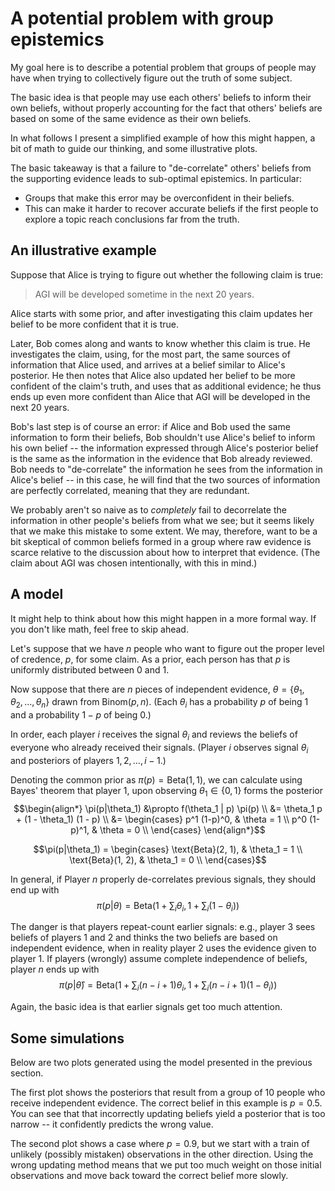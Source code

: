<script lang="ts">
    import Plot from "$lib/components/Plot.svelte";

    let plot1_data = [
        {
            name: "correct",
            x: [0.0, 0.010101010101010102, 0.020202020202020204, 0.030303030303030304, 0.04040404040404041, 0.05050505050505051, 0.06060606060606061, 0.07070707070707072, 0.08080808080808081, 0.09090909090909091, 0.10101010101010102, 0.11111111111111112, 0.12121212121212122, 0.13131313131313133, 0.14141414141414144, 0.15151515151515152, 0.16161616161616163, 0.17171717171717174, 0.18181818181818182, 0.19191919191919193, 0.20202020202020204, 0.21212121212121213, 0.22222222222222224, 0.23232323232323235, 0.24242424242424243, 0.25252525252525254, 0.26262626262626265, 0.27272727272727276, 0.2828282828282829, 0.29292929292929293, 0.30303030303030304, 0.31313131313131315, 0.32323232323232326, 0.33333333333333337, 0.3434343434343435, 0.3535353535353536, 0.36363636363636365, 0.37373737373737376, 0.38383838383838387, 0.393939393939394, 0.4040404040404041, 0.4141414141414142, 0.42424242424242425, 0.43434343434343436, 0.4444444444444445, 0.4545454545454546, 0.4646464646464647, 0.4747474747474748, 0.48484848484848486, 0.494949494949495, 0.5050505050505051, 0.5151515151515152, 0.5252525252525253, 0.5353535353535354, 0.5454545454545455, 0.5555555555555556, 0.5656565656565657, 0.5757575757575758, 0.5858585858585859, 0.595959595959596, 0.6060606060606061, 0.6161616161616162, 0.6262626262626263, 0.6363636363636365, 0.6464646464646465, 0.6565656565656566, 0.6666666666666667, 0.6767676767676768, 0.686868686868687, 0.696969696969697, 0.7070707070707072, 0.7171717171717172, 0.7272727272727273, 0.7373737373737375, 0.7474747474747475, 0.7575757575757577, 0.7676767676767677, 0.7777777777777778, 0.787878787878788, 0.797979797979798, 0.8080808080808082, 0.8181818181818182, 0.8282828282828284, 0.8383838383838385, 0.8484848484848485, 0.8585858585858587, 0.8686868686868687, 0.8787878787878789, 0.888888888888889, 0.8989898989898991, 0.9090909090909092, 0.9191919191919192, 0.9292929292929294, 0.9393939393939394, 0.9494949494949496, 0.9595959595959597, 0.9696969696969697, 0.9797979797979799, 0.98989898989899, 1.0],
            y: [0.0, 2.355940601298692e-09, 1.4471946387164508e-07, 1.5815120103530088e-06, 8.521467716976775e-06, 3.115957132910409e-05, 8.914548054890269e-05, 0.00021527796695772317, 0.00045916156256240213, 0.0008906049985822186, 0.0016025812620024443, 0.0027136062663600294, 0.004369427328884713, 0.006743943959182908, 0.010039311987809595, 0.014485207889013578, 0.02033725337335119, 0.027874621035431212, 0.03739686013246678, 0.04921999753325785, 0.06367198260739458, 0.08108755641355087, 0.10180263508641303, 0.12614830490674578, 0.154444532261036, 0.18699369564874277, 0.22407404916913304, 0.2659332276086529, 0.3127819024465008, 0.364787695893176, 0.42206945656699785, 0.48469199568960275, 0.5526613768358916, 0.6259208453995837, 0.7043474761249717, 0.7877496084015874, 0.875865129613683, 0.9683606567736772, 1.0648316560404405, 1.1648035286224387, 1.2677336800847554, 1.3730145783107952, 1.4799777934064442, 1.587899000769773, 1.696003916475019, 1.803475122128991, 1.9094597245434066, 2.0130777840207537, 2.113431433867097, 2.2096146030149004, 2.3007232434557516, 2.3858659546390304, 2.464174888181129, 2.5348168082431126, 2.597004175865749, 2.6500061194922138, 2.693159148952954, 2.725877466427175, 2.747662725423864, 2.7581130877343956, 2.7569314286921545, 2.7439325430238726, 2.7190492071862793, 2.6823369594419026, 2.6339774661329787, 2.574280351754328, 2.5036833815983335, 2.422750899039373, 2.3321704350350867, 2.2327474252394173, 2.1253979903407365, 2.0111397579500108, 1.891080729661529, 1.7664062248850727, 1.6383639637960237, 1.5082473853616787, 1.3773773329704406, 1.2470822798085575, 1.118677308888986, 0.9934421086318737, 0.8725982942184217, 0.7572864176824511, 0.6485430859593044, 0.5472786659727192, 0.4542561193994656, 0.37007157710165367, 0.2951373344503946, 0.22966802397450206, 0.1736708010470416, 0.12694046176321314, 0.08906049985822155, 0.05941120155592571, 0.037185973721023634, 0.021417201701873795, 0.011013038890558451, 0.004806640384107177, 0.0016194682986014751, 0.0003404163588920706, 2.2626453534872198e-05, 0.0],
            type: "scatter"
        },
        {
            name: "wrong",
            x: [0.0, 0.010101010101010102, 0.020202020202020204, 0.030303030303030304, 0.04040404040404041, 0.05050505050505051, 0.06060606060606061, 0.07070707070707072, 0.08080808080808081, 0.09090909090909091, 0.10101010101010102, 0.11111111111111112, 0.12121212121212122, 0.13131313131313133, 0.14141414141414144, 0.15151515151515152, 0.16161616161616163, 0.17171717171717174, 0.18181818181818182, 0.19191919191919193, 0.20202020202020204, 0.21212121212121213, 0.22222222222222224, 0.23232323232323235, 0.24242424242424243, 0.25252525252525254, 0.26262626262626265, 0.27272727272727276, 0.2828282828282829, 0.29292929292929293, 0.30303030303030304, 0.31313131313131315, 0.32323232323232326, 0.33333333333333337, 0.3434343434343435, 0.3535353535353536, 0.36363636363636365, 0.37373737373737376, 0.38383838383838387, 0.393939393939394, 0.4040404040404041, 0.4141414141414142, 0.42424242424242425, 0.43434343434343436, 0.4444444444444445, 0.4545454545454546, 0.4646464646464647, 0.4747474747474748, 0.48484848484848486, 0.494949494949495, 0.5050505050505051, 0.5151515151515152, 0.5252525252525253, 0.5353535353535354, 0.5454545454545455, 0.5555555555555556, 0.5656565656565657, 0.5757575757575758, 0.5858585858585859, 0.595959595959596, 0.6060606060606061, 0.6161616161616162, 0.6262626262626263, 0.6363636363636365, 0.6464646464646465, 0.6565656565656566, 0.6666666666666667, 0.6767676767676768, 0.686868686868687, 0.696969696969697, 0.7070707070707072, 0.7171717171717172, 0.7272727272727273, 0.7373737373737375, 0.7474747474747475, 0.7575757575757577, 0.7676767676767677, 0.7777777777777778, 0.787878787878788, 0.797979797979798, 0.8080808080808082, 0.8181818181818182, 0.8282828282828284, 0.8383838383838385, 0.8484848484848485, 0.8585858585858587, 0.8686868686868687, 0.8787878787878789, 0.888888888888889, 0.8989898989898991, 0.9090909090909092, 0.9191919191919192, 0.9292929292929294, 0.9393939393939394, 0.9494949494949496, 0.9595959595959597, 0.9696969696969697, 0.9797979797979799, 0.98989898989899, 1.0],
            y: [0.0, 4.7118053079371836e-61, 1.0879360505663467e-49, 4.4829375747569215e-43, 2.0985774924400163e-38, 8.44068564600969e-35, 7.18293092930726e-32, 2.0915229563723875e-29, 2.776305321059826e-27, 2.0215387449516458e-25, 9.161659846196401e-24, 2.827948608387889e-22, 6.354168022372922e-21, 1.0931131255064525e-19, 1.4973769490569452e-18, 1.6848442397747762e-17, 1.596728075509475e-16, 1.3008839431209444e-15, 9.26711527201718e-15, 5.854781142769724e-14, 3.320048572270314e-13, 1.707204299906121e-12, 8.030604715560055e-12, 3.482033040414217e-11, 1.4009179921115345e-10, 5.260216452206862e-10, 1.852763111116438e-09, 6.1492128729775796e-09, 1.930817247175743e-08, 5.7561837710733164e-08, 1.6345050705556683e-07, 4.433430778794917e-07, 1.1516350452805874e-06, 2.871578346865766e-06, 6.8876324081903314e-06, 1.5921694748247795e-05, 3.5532717261688755e-05, 7.667756032226059e-05, 0.00016022412809518896, 0.00032461633775497103, 0.0006384221092378628, 0.00122013109775053, 0.002268243274602301, 0.004105270906264211, 0.007239548437472999, 0.012448398734754092, 0.020884853703475308, 0.03420735491557443, 0.05472730525688511, 0.08556283485167354, 0.1307788685105725, 0.19548425225395197, 0.2858476942137217, 0.40898768738112834, 0.5726900764720101, 0.784913414372224, 1.0530592841831015, 1.383013765008309, 1.7780066048468528, 2.2373830585456647, 2.7554331838267436, 3.3204651251224186, 3.9143311180565887, 4.5126062709998465, 5.085572097714254, 5.600066606110124, 6.0221362732862085, 6.320278044422656, 6.468916246317311, 6.451650438814118, 6.263766144608157, 5.913544025870231, 5.422042349872282, 4.821249983479544, 4.150778394638042, 3.4535294856172145, 2.77098241225541, 2.1388345002955274, 1.5836782893587937, 1.1212009204672515, 0.7560922250368723, 0.4835121084353057, 0.29167694617268297, 0.1649495996279405, 0.08679772146124583, 0.04211529372854931, 0.018634690617589336, 0.007415779919363489, 0.0026083222116266985, 0.000792801207259492, 0.00020215387449516164, 4.1538110505660904e-05, 6.500521060728974e-06, 7.132919978693757e-07, 4.827169633527938e-08, 1.6250282072109867e-09, 1.8184955223763884e-11, 2.7364018710664887e-14, 3.082726009237862e-19, 0.0],
            type: "scatter"
        },
    ];

    let plot2_data = [
        {
            name: "correct",
            x: [1, 2, 3, 4, 5, 6, 7, 8, 9, 10, 11, 12, 13, 14, 15, 16, 17, 18, 19, 20, 21, 22, 23, 24, 25, 26, 27, 28, 29, 30, 31, 32, 33, 34, 35, 36, 37, 38, 39, 40, 41, 42, 43, 44, 45, 46, 47, 48, 49, 50, 51, 52, 53, 54, 55, 56, 57, 58, 59, 60, 61, 62, 63, 64, 65, 66, 67, 68, 69, 70, 71, 72, 73, 74, 75, 76, 77, 78, 79, 80, 81, 82, 83, 84, 85, 86, 87, 88, 89, 90, 91, 92, 93, 94, 95, 96, 97, 98, 99, 100],
            y: [0.3333333333333333, 0.25, 0.2, 0.16666666666666666, 0.2857142857142857, 0.375, 0.4444444444444444, 0.4, 0.45454545454545453, 0.5, 0.5384615384615384, 0.5714285714285714, 0.6, 0.625, 0.5882352941176471, 0.6111111111111112, 0.631578947368421, 0.65, 0.6666666666666666, 0.6818181818181818, 0.6956521739130435, 0.7083333333333334, 0.72, 0.7307692307692307, 0.7407407407407407, 0.75, 0.7586206896551724, 0.7666666666666667, 0.7741935483870968, 0.78125, 0.7575757575757576, 0.7647058823529411, 0.7714285714285715, 0.7777777777777778, 0.7567567567567568, 0.7631578947368421, 0.7692307692307693, 0.775, 0.7804878048780488, 0.7857142857142857, 0.7906976744186046, 0.7954545454545454, 0.8, 0.8043478260869565, 0.8085106382978723, 0.8125, 0.8163265306122449, 0.82, 0.8235294117647058, 0.8269230769230769, 0.8301886792452831, 0.8333333333333334, 0.8363636363636363, 0.8392857142857143, 0.8245614035087719, 0.8275862068965517, 0.8305084745762712, 0.8166666666666667, 0.819672131147541, 0.8225806451612904, 0.8253968253968254, 0.828125, 0.8307692307692308, 0.8333333333333334, 0.835820895522388, 0.8382352941176471, 0.8405797101449275, 0.8428571428571429, 0.8309859154929577, 0.8333333333333334, 0.8356164383561644, 0.8378378378378378, 0.84, 0.8289473684210527, 0.8311688311688312, 0.8205128205128205, 0.8227848101265823, 0.825, 0.8271604938271605, 0.8292682926829268, 0.8192771084337349, 0.8214285714285714, 0.8235294117647058, 0.813953488372093, 0.8160919540229885, 0.8068181818181818, 0.8089887640449438, 0.8111111111111111, 0.8131868131868132, 0.8152173913043478, 0.8172043010752689, 0.8191489361702128, 0.8210526315789474, 0.8229166666666666, 0.8247422680412371, 0.826530612244898, 0.8282828282828283, 0.83, 0.8316831683168316, 0.8235294117647058],
            type: "scatter"
        },
        {
            name: "wrong",
            x: [1, 2, 3, 4, 5, 6, 7, 8, 9, 10, 11, 12, 13, 14, 15, 16, 17, 18, 19, 20, 21, 22, 23, 24, 25, 26, 27, 28, 29, 30, 31, 32, 33, 34, 35, 36, 37, 38, 39, 40, 41, 42, 43, 44, 45, 46, 47, 48, 49, 50, 51, 52, 53, 54, 55, 56, 57, 58, 59, 60, 61, 62, 63, 64, 65, 66, 67, 68, 69, 70, 71, 72, 73, 74, 75, 76, 77, 78, 79, 80, 81, 82, 83, 84, 85, 86, 87, 88, 89, 90, 91, 92, 93, 94, 95, 96, 97, 98, 99, 100],
            y: [0.3333333333333333, 0.2, 0.125, 0.08333333333333333, 0.11764705882352941, 0.17391304347826086, 0.23333333333333334, 0.2631578947368421, 0.2978723404255319, 0.3333333333333333, 0.36764705882352944, 0.4, 0.43010752688172044, 0.45794392523364486, 0.47540983606557374, 0.4927536231884058, 0.5096774193548387, 0.5260115606936416, 0.5416666666666666, 0.5566037735849056, 0.5708154506437768, 0.5843137254901961, 0.5971223021582733, 0.609271523178808, 0.6207951070336392, 0.6317280453257791, 0.6421052631578947, 0.6519607843137255, 0.6613272311212814, 0.6702355460385439, 0.6767068273092369, 0.6830188679245283, 0.6891651865008881, 0.695142378559464, 0.6993670886075949, 0.7035928143712575, 0.7078014184397163, 0.7119784656796769, 0.7161125319693095, 0.7201946472019465, 0.7242178447276941, 0.7281767955801105, 0.7320675105485233, 0.7358870967741935, 0.7396335583413693, 0.7433056325023084, 0.7469026548672566, 0.7504244482173175, 0.7538712306438468, 0.7572435395458105, 0.7605421686746988, 0.763768115942029, 0.7669225401256106, 0.7700067249495629, 0.7723735408560312, 0.7747183979974969, 0.7770392749244713, 0.7787507297139521, 0.7804740406320542, 0.7822052401746725, 0.7839408346539883, 0.7856777493606139, 0.7874132804757186, 0.7891450528338136, 0.7908709827666511, 0.7925892453682784, 0.7942982456140351, 0.7959965928449745, 0.7972693421597021, 0.7985524728588661, 0.7998436278342455, 0.8011406844106463, 0.802441731409545, 0.8033849477853799, 0.8043478260869565, 0.8049863387978142, 0.805657237936772, 0.8063574440480052, 0.8070841239721696, 0.8078346699568167, 0.8083057478182365, 0.8088105726872247, 0.8093463302752294, 0.8096304591265397, 0.8099535138091332, 0.8100454181138125, 0.8101827676240209, 0.8103624298111282, 0.8105814824057899, 0.8108371979497193, 0.811127029608405, 0.8114485981308411, 0.8117996798536474, 0.8121781956570405, 0.8125822007891276, 0.8130098754830399, 0.813459516298633, 0.8139295281269318, 0.8144184168012925, 0.8147268408551069],
            type: "scatter"
        },
    ];
</script>

<!-- TAGS: econ, epistemology, math -->
<!-- DATE: 2023-01 -->
# A potential problem with group epistemics

My goal here is to describe a potential problem that groups of people
may have when trying to collectively figure out the truth of some
subject.

The basic idea is that people may use each others' beliefs to inform
their own beliefs, without properly accounting for the fact that others'
beliefs are based on some of the same evidence as their own beliefs.

In what follows I present a simplified example of how this might happen,
a bit of math to guide our thinking, and some illustrative plots.

The basic takeaway is that a failure to "de-correlate" others' beliefs
from the supporting evidence leads to sub-optimal epistemics. In
particular:

-   Groups that make this error may be overconfident in their beliefs.
-   This can make it harder to recover accurate beliefs if the first
    people to explore a topic reach conclusions far from the truth.

<!-- ENDPREVIEW -->

## An illustrative example

Suppose that Alice is trying to figure out whether the following claim
is true:

> AGI will be developed sometime in the next 20 years.

Alice starts with some prior, and after investigating this claim updates
her belief to be more confident that it is true.

Later, Bob comes along and wants to know whether this claim is true. He
investigates the claim, using, for the most part, the same sources of
information that Alice used, and arrives at a belief similar to Alice's
posterior. He then notes that Alice also updated her belief to be more
confident of the claim's truth, and uses that as additional evidence; he
thus ends up even more confident than Alice that AGI will be developed
in the next 20 years.

Bob's last step is of course an error: if Alice and Bob used the same
information to form their beliefs, Bob shouldn't use Alice's belief to
inform his own belief -- the information expressed through Alice's
posterior belief is the same as the information in the evidence that Bob
already reviewed. Bob needs to "de-correlate" the information he sees
from the information in Alice's belief -- in this case, he will find
that the two sources of information are perfectly correlated, meaning
that they are redundant.

We probably aren't so naive as to *completely* fail to decorrelate the
information in other people's beliefs from what we see; but it seems
likely that we make this mistake to some extent. We may, therefore, want
to be a bit skeptical of common beliefs formed in a group where raw
evidence is scarce relative to the discussion about how to interpret
that evidence. (The claim about AGI was chosen intentionally, with this
in mind.)

## A model

It might help to think about how this might happen in a more formal way.
If you don't like math, feel free to skip ahead.

Let's suppose that we have $n$ people who want to
figure out the proper level of credence, $p$, for
some claim. As a prior, each person has that $p$ is
uniformly distributed between 0 and 1.

Now suppose that there are $n$ pieces of
independent evidence, $\theta = \{\theta_1, \theta_2, \dots,
\theta_n\}$ drawn from $\text{Binom}(p,
n)$. (Each $\theta_i$ has a
probability $p$ of being 1 and a probability
$1-p$ of being 0.)

In order, each player $i$ receives the signal
$\theta_i$ and reviews the beliefs of everyone who
already received their signals. (Player $i$
observes signal $\theta_i$ and posteriors of
players $1, 2, \dots, i-1$.)

Denoting the common prior as $\pi(p) = \text{Beta}(1,1)$, we can calculate using Bayes' theorem that player 1, upon
observing $\theta_1 \in \{0, 1\}$ forms the
posterior
$$\begin{align*} \pi(p|\theta_1) &\propto f(\theta_1
| p) \pi(p) \\ &= \theta_1 p + (1 - \theta_1) (1 - p) \\ &=
\begin{cases} p^1 (1-p)^0, & \theta = 1 \\ p^0 (1-p)^1, &
\theta = 0 \\ \end{cases} \end{align*}$$

$$\pi(p|\theta_1) = \begin{cases} \text{Beta}(2, 1), & \theta_1
= 1 \\ \text{Beta}(1, 2), & \theta_1 = 0 \\
\end{cases}$$

In general, if Player $n$ properly de-correlates
previous signals, they should end up with $$\pi(p|\theta) =
\text{Beta}\left(1 + \sum_i \theta_i, 1 + \sum_i (1 -
\theta_i)\right)$$

The danger is that players repeat-count earlier signals: e.g., player 3
sees beliefs of players 1 and 2 and thinks the two beliefs are based on
independent evidence, when in reality player 2 uses the evidence given
to player 1. If players (wrongly) assume complete independence of
beliefs, player $n$ ends up with
$$\pi(p|\hat
\theta) = \text{Beta}\left(1 + \sum_i (n - i + 1) \theta_i, 1 +
\sum_i (n - i + 1) (1 - \theta_i)\right)$$

Again, the basic idea is that earlier signals get too much attention.

## Some simulations

Below are two plots generated using the model presented in the previous
section.

The first plot shows the posteriors that result from a group of 10
people who receive independent evidence. The correct belief in this
example is $p=0.5$. You can see that that
incorrectly updating beliefs yield a posterior that is too narrow \-- it
confidently predicts the wrong value.

<Plot data={plot1_data} title="Example posteriors after 10 observations (p=0.5)" xlabel="p" />

The second plot shows a case where $p=0.9$, but we
start with a train of unlikely (possibly mistaken) observations in the
other direction. Using the wrong updating method means that we put too
much weight on those initial observations and move back toward the
correct belief more slowly.

<Plot data={plot2_data} title="How beliefs adjust after bad initial observations (p=0.9)" xlabel="number of observations" ylabel="average belief" />